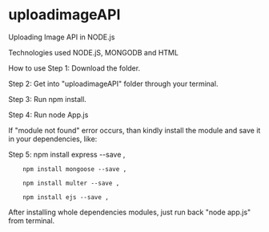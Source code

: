 # uploadimageAPI
Uploading Image API in NODE.js

Technologies used NODE.jS, MONGODB and HTML<ejs engine>

How to use
Step 1: Download the folder.

Step 2: Get into "uploadimageAPI" folder through your terminal.

Step 3: Run npm install.

Step 4: Run node App.js


If "module not found" error occurs, than kindly install the module and save it in your dependencies, like:

Step 5: npm install express --save ,

        npm install mongoose --save ,
        
        npm install multer --save ,
        
        npm install ejs --save ,
        

After installing whole dependencies modules, just run back "node app.js" from terminal.
